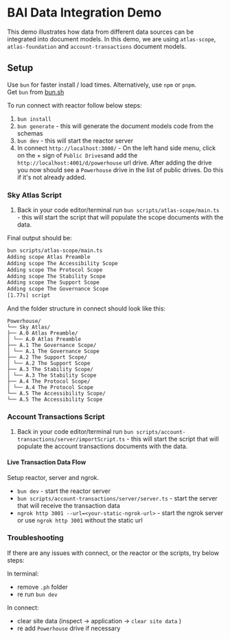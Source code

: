 # BAI Data Integration Demo

This demo illustrates how data from different data sources can be integrated into document models. In this demo, we are using `atlas-scope`, `atlas-foundation` and `account-transactions` document models.


## Setup

Use `bun` for faster install / load times. Alternatively, use `npm` or `pnpm`.   
Get `bun` from [bun.sh](https://bun.sh/)

To run connect with reactor follow below steps:

1. `bun install`
2. `bun generate` - this will generate the document models code from the schemas
3. `bun dev` - this will start the reactor server
4. In connect `http://localhost:3000/` - On the left hand side menu, click  on the + sign of `Public Drives`and add the `http://localhost:4001/d/powerhouse` url drive. After adding the drive you now should see a `Powerhouse` drive in the list of public drives. Do this if it's not already added.

### Sky Atlas Script

1. Back in your code editor/terminal run `bun scripts/atlas-scope/main.ts` - this will start the script that will populate the scope documents with the data.

Final output should be: 

```bash
bun scripts/atlas-scope/main.ts
Adding scope Atlas Preamble
Adding scope The Accessibility Scope
Adding scope The Protocol Scope
Adding scope The Stability Scope
Adding scope The Support Scope
Adding scope The Governance Scope
[1.77s] script
```

And the folder structure in connect should look like this:
```
Powerhouse/
└── Sky Atlas/
├── A.0 Atlas Preamble/
│ └── A.0 Atlas Preamble
├── A.1 The Governance Scope/
│ └── A.1 The Governance Scope
├── A.2 The Support Scope/
│ └── A.2 The Support Scope
├── A.3 The Stability Scope/
│ └── A.3 The Stability Scope
├── A.4 The Protocol Scope/
│ └── A.4 The Protocol Scope
└── A.5 The Accessibility Scope/
└── A.5 The Accessibility Scope
```

### Account Transactions Script

1. Back in your code editor/terminal run `bun scripts/account-transactions/server/importScript.ts` - this will start the script that will populate the account transactions documents with the data.

#### Live Transaction Data Flow

Setup reactor, server and ngrok. 
- `bun dev` - start the reactor server
- `bun scripts/account-transactions/server/server.ts` - start the server that will receive the transaction data
- `ngrok http 3001 --url=<your-static-ngrok-url>` - start the ngrok server or use `ngrok http 3001` without the static url


### Troubleshooting

If there are any issues with connect, or the reactor or the scripts, try below steps:

In terminal:
- remove `.ph` folder
- re run `bun dev`

In connect:
- clear site data (inspect -> application -> `clear site data`	) 
- re add `Powerhouse` drive if necessary
